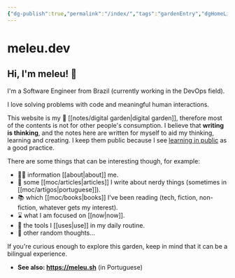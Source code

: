 ```yaml
---
{"dg-publish":true,"permalink":"/index/","tags":"gardenEntry","dgHomeLink":true,"dgPassFrontmatter":false,"dgShowBacklinks":false,"dgShowLocalGraph":false}
---
```


# meleu.dev

## Hi, I'm meleu! 👋

I'm a Software Engineer from Brazil (currently working in the DevOps field).

I love solving problems with code and meaningful human interactions.

This website is my 🌱 [[notes/digital garden|digital garden]], therefore most of the contents is not for other people's consumption. I believe that **writing is thinking**, and the notes here are written for myself to aid my thinking, learning and creating. I keep them public because I see [learning in public](https://www.swyx.io/learn-in-public/) as a good practice.

There are some things that can be interesting though, for example:

- 🧑‍💻 information [[about|about]] me.
- 📰 some [[moc/articles|articles]] I write about nerdy things (sometimes in [[moc/artigos|portuguese]]).
- 📚 which [[moc/books|books]] I've been reading (tech, fiction, non-fiction, whatever gets my interest).
- ⌛ what I am focused on [[now|now]].
- 🧰 the tools I [[uses|use]] in my daily routine.
- 💭 other random thoughts...

If you're curious enough to explore this garden, keep in mind that it can be a bilingual experience.

- **See also: <https://meleu.sh>** (in Portuguese)
